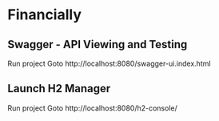 # Financially

## Swagger - API Viewing and Testing
Run project
Goto http://localhost:8080/swagger-ui.index.html

## Launch H2 Manager
Run project
Goto http://localhost:8080/h2-console/

